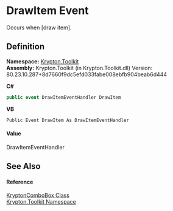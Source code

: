 # DrawItem Event


Occurs when [draw item].



## Definition
**Namespace:** <a href="79d2eac2-21f4-54ff-7552-b20c33c30600.md">Krypton.Toolkit</a>  
**Assembly:** Krypton.Toolkit (in Krypton.Toolkit.dll) Version: 80.23.10.287+8d7660f9dc5efd033fabe008ebfb904beab6d444

**C#**
``` C#
public event DrawItemEventHandler DrawItem
```
**VB**
``` VB
Public Event DrawItem As DrawItemEventHandler
```



#### Value
DrawItemEventHandler

## See Also


#### Reference
<a href="6e3c34ba-a54b-38d7-c887-9815158b827f.md">KryptonComboBox Class</a>  
<a href="79d2eac2-21f4-54ff-7552-b20c33c30600.md">Krypton.Toolkit Namespace</a>  
